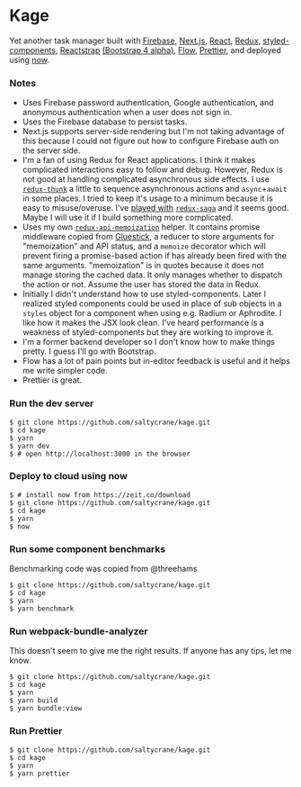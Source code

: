 # Kage

Yet another task manager built with
[Firebase](https://firebase.google.com/),
[Next.js](https://github.com/zeit/next.js),
[React](https://facebook.github.io/react/),
[Redux](https://github.com/reactjs/redux),
[styled-components](https://github.com/styled-components/styled-components),
[Reactstrap](https://reactstrap.github.io/) [(Bootstrap 4 alpha)](https://v4-alpha.getbootstrap.com/),
[Flow](https://flow.org/),
[Prettier](https://github.com/prettier/prettier),
and deployed using [now](https://zeit.co/now).

### Notes
 - Uses Firebase password authentication, Google authentication, and anonymous authentication when a user does not sign in.
 - Uses the Firebase database to persist tasks.
 - Next.js supports server-side rendering but I'm not taking advantage of this because I could not figure out how to configure Firebase auth on the server side.
 - I'm a fan of using Redux for React applications. I think it makes complicated interactions easy to follow and debug. However, Redux is not good at handling complicated asynchronous side effects. I use [`redux-thunk`](https://github.com/gaearon/redux-thunk) a little to sequence asynchronous actions and `async`+`await` in some places. I tried to keep it's usage to a minimum because it is easy to misuse/overuse. I've [played with](https://github.com/saltycrane/react-chained-modals-comparison) [`redux-saga`](https://github.com/redux-saga/redux-saga) and it seems good. Maybe I will use it if I build something more complicated.
 - Uses my own [`redux-api-memoization`](https://github.com/saltycrane/kage/blob/master/redux-api-memoization.js) helper. It contains promise middleware copied from [Gluestick](https://github.com/TrueCar/gluestick), a reducer to store arguments for "memoization" and API status, and a `memoize` decorator which will prevent firing a promise-based action if has already been fired with the same arguments. "memoization" is in quotes because it does not manage storing the cached data. It only manages whether to dispatch the action or not. Assume the user has stored the data in Redux.
 - Initially I didn't understand how to use styled-components. Later I realized styled components could be used in place of sub objects in a `styles` object for a component when using e.g. Radium or Aphrodite. I like how it makes the JSX look clean. I've heard performance is a weakness of styled-components but they are working to improve it.
 - I'm a former backend developer so I don't know how to make things pretty. I guess I'll go with Bootstrap.
 - Flow has a lot of pain points but in-editor feedback is useful and it helps me write simpler code.
 - Prettier is great.

### Run the dev server

    $ git clone https://github.com/saltycrane/kage.git
    $ cd kage
    $ yarn
    $ yarn dev
    $ # open http://localhost:3000 in the browser

### Deploy to cloud using now

    $ # install now from https://zeit.co/download
    $ git clone https://github.com/saltycrane/kage.git
    $ cd kage
    $ yarn
    $ now

### Run some component benchmarks
Benchmarking code was copied from @threehams

    $ git clone https://github.com/saltycrane/kage.git
    $ cd kage
    $ yarn
    $ yarn benchmark

### Run webpack-bundle-analyzer
This doesn't seem to give me the right results. If anyone has any tips, let me know.

    $ git clone https://github.com/saltycrane/kage.git
    $ cd kage
    $ yarn
    $ yarn build
    $ yarn bundle:view

### Run Prettier

    $ git clone https://github.com/saltycrane/kage.git
    $ cd kage
    $ yarn
    $ yarn prettier
